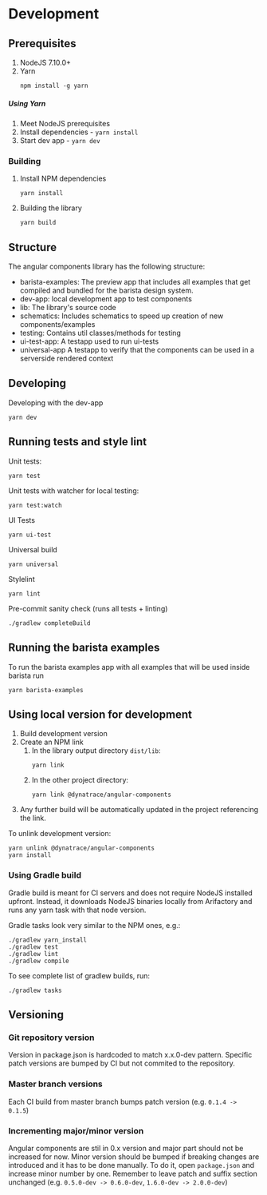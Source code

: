# Development

## Prerequisites

1. NodeJS 7.10.0+
2. Yarn
   ```
   npm install -g yarn
   ```

##### Using Yarn
1. Meet NodeJS prerequisites
2. Install dependencies - `yarn install`
3. Start dev app - `yarn dev` 

### Building
1. Install NPM dependencies
   ```
   yarn install
   ```
2. Building the library
   ```
   yarn build
   ```

## Structure

The angular components library has the following structure: 

- barista-examples: The preview app that includes all examples that get compiled and bundled for the barista design system.
- dev-app: local development app to test components
- lib: The library's source code
- schematics: Includes schematics to speed up creation of new components/examples
- testing: Contains util classes/methods for testing
- ui-test-app: A testapp used to run ui-tests
- universal-app A testapp to verify that the components can be used in a serverside rendered context

## Developing
Developing with the dev-app
```
yarn dev
```

## Running tests and style lint
Unit tests:
```
yarn test
```

Unit tests with watcher for local testing:
```
yarn test:watch
```

UI Tests
```
yarn ui-test
```

Universal build
```
yarn universal
```

Stylelint
```
yarn lint
```

Pre-commit sanity check (runs all tests + linting)
```
./gradlew completeBuild
```

## Running the barista examples

To run the barista examples app with all examples that will be used inside barista run

```
yarn barista-examples
```

## Using local version for development

1. Build development version
1. Create an NPM link
   1. In the library output directory `dist/lib`:
      ```
      yarn link
      ```
   1. In the other project directory:
      ```
      yarn link @dynatrace/angular-components
      ```
1. Any further build will be automatically updated in the project referencing the link.

To unlink development version:
```
yarn unlink @dynatrace/angular-components
yarn install
```

### Using Gradle build

Gradle build is meant for CI servers and does not require NodeJS installed upfront. 
Instead, it downloads NodeJS binaries locally from Arifactory and runs any yarn task with that node version.

Gradle tasks look very similar to the NPM ones, e.g.:
```
./gradlew yarn_install
./gradlew test
./gradlew lint
./gradlew compile
``` 
To see complete list of gradlew builds, run:
```
./gradlew tasks
```

## Versioning

### Git repository version

Version in package.json is hardcoded to match x.x.0-dev pattern. 
Specific patch versions are bumped by CI but not commited to the repository.

### Master branch versions

Each CI build from master branch bumps patch version (e.g. `0.1.4 -> 0.1.5`)

### Incrementing major/minor version

Angular components are stil in 0.x version and major part should not be increased for now.
Minor version should be bumped if breaking changes are introduced and it has to be done manually. 
To do it, open `package.json` and increase minor number by one.
Remember to leave patch and suffix section unchanged (e.g. `0.5.0-dev -> 0.6.0-dev`, `1.6.0-dev -> 2.0.0-dev`)
